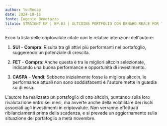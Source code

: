 ```yaml
---
author: YouRecap
date: 2024-10-16
fonte: Eugenio Benetazzo
titolo: STRAIGHT UP | EP.03 | ALTCOINS PORTFOLIO CON DENARO REALE FOR THE NEXT BULL RUN
---
```


Ecco la lista delle criptovalute citate con le relative intenzioni dell'autore:

1. **SUI** - **Compra**: Risulta tra gli attivi più performanti nel portafoglio, suggerendo un potenziale di crescita.
   
2. **FET** - **Compra**: Anche questa è tra le migliori altcoin selezionate, indicando una buona performance e opportunità di investimento.

3. **CASPA** - **Vendi**: Sebbene inizialmente fosse la migliore altcoin, le performance attuali non sono soddisfacenti e l'autore mette in guardia su di essa.

L'autore ha realizzato un portafoglio di otto altcoin, puntando sulla loro rivalutazione entro sei mesi, ma avverte anche della volatilità e dei rischi associati agli investimenti in criptovalute. Non verranno effettuati ribilanciamenti prima della scadenza, e si prevede un aggiornamento sulla situazione del portafoglio a metà novembre.
